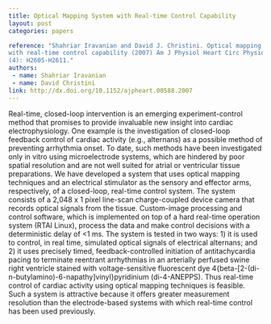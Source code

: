 ```yaml
---
title: Optical Mapping System with Real-time Control Capability
layout: post
categories: papers

reference: "Shahriar Iravanian and David J. Christini. Optical mapping system
with real-time control capability (2007) Am J Physiol Heart Circ Physiol, 293
(4): H2605-H2611."
authors: 
 - name: Shahriar Iravanian
 - name: David Christini
link: http://dx.doi.org/10.1152/ajpheart.00588.2007
---
```


Real-time, closed-loop intervention is an emerging experiment-control method
that promises to provide invaluable new insight into cardiac electrophysiology.
One example is the investigation of closed-loop feedback control of cardiac
activity (e.g., alternans) as a possible method of preventing arrhythmia onset.
To date, such methods have been investigated only in vitro using microelectrode
systems, which are hindered by poor spatial resolution and are not well suited
for atrial or ventricular tissue preparations. We have developed a system that
uses optical mapping techniques and an electrical stimulator as the sensory and
effector arms, respectively, of a closed-loop, real-time control system.  The
system consists of a 2,048 x 1 pixel line-scan charge-coupled device camera
that records optical signals from the tissue. Custom-image processing and
control software, which is implemented on top of a hard real-time operation
system (RTAI Linux), process the data and make control decisions with a
deterministic delay of <1 ms. The system is tested in two ways: 1) it is used
to control, in real time, simulated optical signals of electrical alternans;
and 2) it uses precisely timed, feedback-controlled initiation of
antitachycardia pacing to terminate reentrant arrhythmias in an arterially
perfused swine right ventricle stained with voltage-sensitive fluorescent dye
4{beta-[2-(di-n-butylamino)-6-napathy]vinyl}pyridinium (di-4-ANEPPS). Thus
real-time control of cardiac activity using optical mapping techniques is
feasible. Such a system is attractive because it offers greater measurement
resolution than the electrode-based systems with which real-time control has
been used previously.
